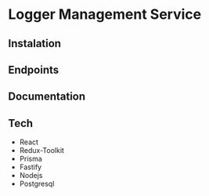 # Logger Management Service

## Instalation



## Endpoints

## Documentation


## Tech

 - React
 - Redux-Toolkit
 - Prisma
 - Fastify
 - Nodejs
 - Postgresql
